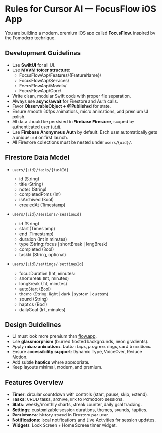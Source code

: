 # Rules for Cursor AI — FocusFlow iOS App

You are building a modern, premium iOS app called **FocusFlow**, inspired by the Pomodoro technique.

## Development Guidelines
- Use **SwiftUI** for all UI.
- Use **MVVM folder structure**:
  - FocusFlowApp/Features/{FeatureName}/
  - FocusFlowApp/Services/
  - FocusFlowApp/Models/
  - FocusFlowApp/Core/
- Write clean, modular Swift code with proper file separation.
- Always use **async/await** for Firestore and Auth calls.
- Favor **ObservableObject + @Published** for state.
- Ensure smooth 60fps animations, micro animations, and premium UI polish.
- All data should be persisted in **Firebase Firestore**, scoped by authenticated user (`uid`).
- Use **Firebase Anonymous Auth** by default. Each user automatically gets a unique `uid` on first launch.
- All Firestore collections must be nested under `users/{uid}/`.

## Firestore Data Model
- `users/{uid}/tasks/{taskId}`
  - id (String)
  - title (String)
  - notes (String)
  - completedPoms (Int)
  - isArchived (Bool)
  - createdAt (Timestamp)

- `users/{uid}/sessions/{sessionId}`
  - id (String)
  - start (Timestamp)
  - end (Timestamp)
  - duration (Int in minutes)
  - type (String: focus | shortBreak | longBreak)
  - completed (Bool)
  - taskId (String, optional)

- `users/{uid}/settings/{settingsId}`
  - focusDuration (Int, minutes)
  - shortBreak (Int, minutes)
  - longBreak (Int, minutes)
  - autoStart (Bool)
  - theme (String: light | dark | system | custom)
  - sound (String)
  - haptics (Bool)
  - dailyGoal (Int, minutes)

## Design Guidelines
- UI must look more premium than [flow.app](https://www.flow.app/features).
- Use **glassmorphism** (blurred frosted backgrounds, neon gradients).
- Apply **micro animations**: button taps, progress rings, card transitions.
- Ensure **accessibility support**: Dynamic Type, VoiceOver, Reduce Motion.
- Add subtle **haptics** where appropriate.
- Keep layouts minimal, modern, and premium.

## Features Overview
- **Timer**: circular countdown with controls (start, pause, skip, extend).
- **Tasks**: CRUD tasks, archive, link to Pomodoro sessions.
- **Stats**: weekly/monthly charts, streak counter, daily goal tracking.
- **Settings**: customizable session durations, themes, sounds, haptics.
- **Persistence**: history stored in Firestore per user.
- **Notifications**: local notifications and Live Activities for session updates.
- **Widgets**: Lock Screen + Home Screen timer widget.